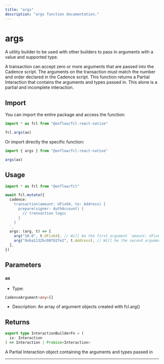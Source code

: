 ```yaml
---
title: "args"
description: "args function documentation."
---
```


<!-- THIS DOCUMENT IS AUTO-GENERATED FROM [onflow/fcl-react-native/../sdk/src/build/build-arguments.ts](https://github.com/onflow/fcl-js/tree/master/packages/fcl-react-native/../sdk/src/build/build-arguments.ts). DO NOT EDIT MANUALLY -->

# args

A utility builder to be used with other builders to pass in arguments with a value and supported type.

A transaction can accept zero or more arguments that are passed into the Cadence script. The arguments on the transaction must match the number and order declared in the Cadence script.
This function returns a Partial Interaction that contains the arguments and types passed in. This alone is a partial and incomplete interaction.

## Import

You can import the entire package and access the function:

```typescript
import * as fcl from "@onflow/fcl-react-native"

fcl.args(ax)
```

Or import directly the specific function:

```typescript
import { args } from "@onflow/fcl-react-native"

args(ax)
```

## Usage

```typescript
import * as fcl from "@onflow/fcl"

await fcl.mutate({
  cadence: `
    transaction(amount: UFix64, to: Address) {
      prepare(signer: AuthAccount) {
        // transaction logic
      }
    }
  `,
  args: (arg, t) => [
    arg("10.0", t.UFix64), // Will be the first argument `amount: UFix64`
    arg("0xba1132bc08f82fe2", t.Address), // Will be the second argument `to: Address`
  ],
})
```

## Parameters

### `ax` 


- Type: 
```typescript
CadenceArgument<any>[]
```
- Description: An array of argument objects created with fcl.arg()


## Returns

```typescript
export type InteractionBuilderFn = (
  ix: Interaction
) => Interaction | Promise<Interaction>
```


A Partial Interaction object containing the arguments and types passed in

---